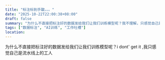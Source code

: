 ```yaml
---
title: "标注标到手酸。。。"
date: "2025-10-22T22:00:38+08:00"
draft: false
summary: "为什么不直接把标注好的数据发给我们让我们训练模型呢？我不理解，只感觉自己是流水线上的工人。"
tags: ["数据标注", "AI训练", "工作吐槽"]
location:
---
```


为什么不直接把标注好的数据发给我们让我们训练模型呢？i dont' get it ,我只感觉自己是流水线上的工人
